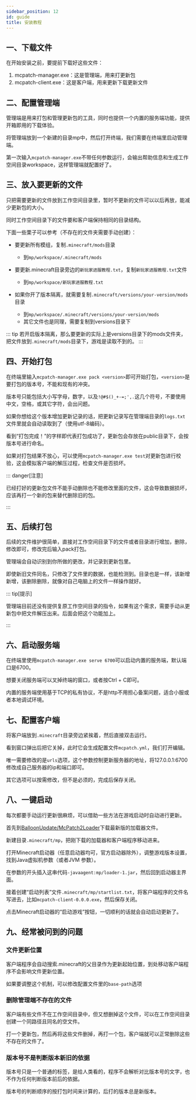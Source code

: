 ```yaml
---
sidebar_position: 12
id: guide
title: 安装教程
---
```


## 一、下载文件

在开始安装之前，要提前下载好这些文件：

1. mcpatch-manager.exe：这是管理端，用来打更新包
2. mcpatch-client.exe：这是客户端，用来更新下载更新文件

## 二、配置管理端

管理端是用来打包和管理更新包的工具，同时也提供一个内置的服务端功能，提供开箱即用的下载体验。

将管理端放到一个新建的目录mp中，然后打开终端，我们需要在终端里启动管理端。

第一次输入`mcpatch-manager.exe`不带任何参数运行，会输出帮助信息和生成工作空间目录workspace，这样管理端就配置好了。

## 三、放入要更新的文件

只把需要更新的文件放到工作空间目录里，暂时不更新的文件可以以后再放，能减少更新包的大小。

同时工作空间目录下的文件要和客户端保持相同的目录结构。

下面一些栗子可以参考（不存在的文件夹需要手动创建）：

+ 要更新所有模组，复制`.minecraft/mods`目录
  + 到`mp/workspace/.minecraft/mods`

+ 要更新.minecraft目录旁边的`新玩家进服教程.txt`，复制`新玩家进服教程.txt`文件
  + 到`mp/workspace/新玩家进服教程.txt`

+ 如果你开了版本隔离，就需要复制`.minecraft/versions/your-version/mods`目录
  + 到`mp/workspace/.minecraft/versions/your-version/mods`
  + 其它文件也是同理，需要复制到versions目录下

::: tip
若开启版本隔离，那么要更新的实际上是versions目录下的mods文件夹，把文件放到`.minecraft/mods`目录下，游戏是读取不到的。
:::

## 四、开始打包

在终端里输入`mcpatch-manager.exe pack <version>`即可开始打包，`<version>`是要打包的版本号，不能和现有的冲突。

版本号只能包括大小写字母，数字，以及`!@#$()_+-=;',.`这几个符号，不要使用中文，空格，或其它字符，会出问题。

如果你想给这个版本增加更新记录的话，把更新记录写在管理端目录的`logs.txt`文件里就会自动读取到了（使用utf-8编码）。

看到“打包完成！”的字样即代表打包成功了，更新包会存放在public目录下，会按版本号进行命名。

如果对打包结果不放心，可以使用`mcpatch-manager.exe test`对更新包进行校验，这会模拟客户端的解压过程，检查文件是否损坏。

::: danger[注意]

已经打好的更新包文件不能手动删除也不能修改里面的文件，这会导致数据损坏，应该再打一个新的包来替代删除旧的包。

:::

## 五、后续打包

后续的文件维护很简单，直接对工作空间目录下的文件或者目录进行增加，删除，修改即可，修改完后输入pack打包。

管理端会自动识别到你所做的更改，并记录到更新包里。

即使新旧文件同名，只修改了文件里的数据，也能检测到。目录也是一样，该新增新增，该删除删除，就像对自己电脑上的文件一样操作就好。

::: tip[提示]

管理端目前还没有提供复原工作空间目录的指令，如果有这个需求，需要手动从更新包中把文件解压出来。后面会把这个功能加上。

:::

## 六、启动服务端

在终端里使用`mcpatch-manager.exe serve 6700`可以启动内置的服务端，默认端口是6700。

想要关闭服务端可以叉掉终端的窗口，或者按Ctrl + C即可。

内置的服务端使用基于TCP的私有协议，不是http不用担心备案问题，适合小服或者本地调试环境。

## 七、配置客户端

将客户端放到`.minecraft`目录旁边紧挨着，然后直接双击运行。

看到窗口弹出后把它关掉，此时它会生成配置文件`mcpatch.yml`，我们打开编辑。

唯一需要修改的是`urls`选项，这个参数控制更新服务器的地址，将127.0.0.1:6700修改成自己服务器的ip和端口即可。

其它选项可以按需修改，但不是必须的，完成后保存关闭。

## 八、一键启动

每次都要手动运行更新很麻烦，可以借助一些方法在游戏启动时自动进行更新。

首先到[BalloonUpdate/McPatch2Loader](https://github.com/BalloonUpdate/McPatch2Loader/releases)下载最新版的加载器文件。

新建目录`.minecraft/mp`，把刚下载的加载器和客户端程序移动进来。

打开Minecraft启动器（任意启动器均可，官方启动器除外），调整游戏版本设置，找到Java虚拟机参数（或者JVM 参数）。

在参数的开头插入这串代码`-javaagent:mp/loader-1.jar`，然后回到启动器主界面。

接着创建“启动列表”文件`.minecraft/mp/startlist.txt`，将客户端程序的文件名写进去，比如`mcpatch-client-0.0.0.exe`，然后保存关闭。

点击Minecraft启动器的“启动游戏”按钮，一切顺利的话就会自动启动更新了。

## 九、经常被问到的问题

### 文件更新位置

客户端程序会自动搜索.minecraft的父目录作为更新起始位置，到处移动客户端程序不会影响文件更新位置。

如果要调整这个机制，可以修改配置文件里的`base-path`选项

### 删除管理端不存在的文件

客户端有些文件不在工作空间目录中，但又想删掉这个文件，可以在工作空间目录创建一个同路径且同名的空文件。

打一个更新包，然后再将这些文件删掉，再打一个包，客户端就可以正常删除这些不存在的文件了。

### 版本号不是判断版本新旧的依据

版本号只是一个普通的标签，是给人类看的，程序不会解析对比版本号的文字，也不作为任何判断版本前后的依据。

版本号的判断顺序的按打包时间来计算的，后打的版本总是新版本。
